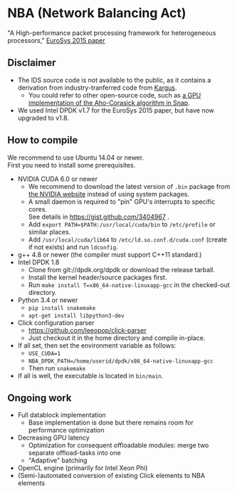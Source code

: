 # NBA (Network Balancing Act)
"A High-performance packet processing framework for heterogeneous processors," [EuroSys 2015 paper](http://an.kaist.ac.kr/~sbmoon/paper/intl-conf/2015-eurosys-nba.pdf)

## Disclaimer

* The IDS source code is not available to the public, as it contains a derivation from industry-tranferred code from [Kargus](http://shader.kaist.edu/kargus/).
  - You could refer to other open-source code, such as [a GPU implementation of the Aho-Corasick algorithm in Snap](https://github.com/wbsun/g4c/blob/master/g4c_ac.h).
* We used Intel DPDK v1.7 for the EuroSys 2015 paper, but have now upgraded to v1.8.

## How to compile

We recommend to use Ubuntu 14.04 or newer.  
First you need to install some prerequisites.

* NVIDIA CUDA 6.0 or newer
  - We recommend to download the latest version of `.bin` package from [the NVIDIA website](https://developer.nvidia.com/cuda-downloads) instead of using system packages.
  - A small daemon is required to "pin" GPU's interrupts to specific cores.  
    See details in https://gist.github.com/3404967 .
  - Add `export PATH=$PATH:/usr/local/cuda/bin` to `/etc/profile` or similar places.
  - Add `/usr/local/cuda/lib64` to `/etc/ld.so.conf.d/cuda.conf` (create if not exists) and run `ldconfig`.
* g++ 4.8 or newer (the compiler must support C++11 standard.)
* Intel DPDK 1.8
  - Clone from git://dpdk.org/dpdk or download the release tarball.
  - Install the kernel header/source packages first.
  - Run `make install T=x86_64-native-linuxapp-gcc` in the checked-out directory.
* Python 3.4 or newer
  - `pip install snakemake`
  - `apt-get install libpython3-dev`
* Click configuration parser
  - https://github.com/leeopop/click-parser
  - Just checkout it in the home directory and compile in-place.
* If all set, then set the environment variable as follows:
  - `USE_CUDA=1`
  - `NBA_DPDK_PATH=/home/userid/dpdk/x86_64-native-linuxapp-gcc`
  - Then run `snakemake`
* If all is well, the executable is located in `bin/main`.

## Ongoing work

* Full datablock implementation
  - Base implementation is done but there remains room for performance optimization
* Decreasing GPU latency
  - Optimization for consequent offloadable modules: merge two separate offload-tasks into one
  - "Adaptive" batching
* OpenCL engine (primarily for Intel Xeon Phi)
* (Semi-)automated conversion of existing Click elements to NBA elements
